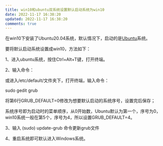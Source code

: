 ```yaml
---
title: win10和ubuntu双系统设置默认启动系统为win10
date: 2022-11-17 16:38:20
updated: 2022-11-17 16:38:20
comments: true
---
```

<!--StartFragment-->

在win10下安装了Ubuntu20.04系统，默认情况下，启动的是[Ubuntu](https://so.csdn.net/so/search?q=Ubuntu&spm=1001.2101.3001.7020)系统。

要将默认启动系统设置成win10，方法如下：

1、进入ubuntu系统，按住Ctrl+Alt+T键，打开终端。

2、输入命令：

或进入/etc/default/文件夹下，打开终端，输入命令：

sudo gedit grub

将第6行GRUB_DEFAULT=0修改为想要默认启动的系统序号，设置完后保存；

系统序号即为启动时的菜单顺序，从0开始数，Ubuntu默认为第一个，序号为0，win10系统一般在第5个，序号为4，所以设置GRUB_DEFAULT=4。



3、输入 (sudo) update-grub 命令更新grub文件

4、重启系统即可默认进入Windows系统。

<!--EndFragment-->